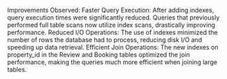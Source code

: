 Improvements Observed:
Faster Query Execution: After adding indexes, query execution times were significantly reduced. Queries that previously performed full table scans now utilize index scans, drastically improving performance.
Reduced I/O Operations: The use of indexes minimized the number of rows the database had to process, reducing disk I/O and speeding up data retrieval.
Efficient Join Operations: The new indexes on property_id in the Review and Booking tables optimized the join performance, making the queries much more efficient when joining large tables.